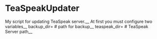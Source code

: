# TeaSpeakUpdater
My script for updating TeaSpeak server.__
At first you must configure two variables__
backup_dir=	# path for backup__
teaspeak_dir=	# TeaSpeak Server path__
